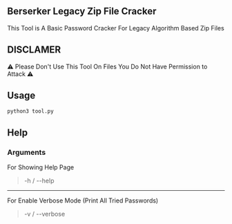 ## Berserker Legacy Zip File Cracker
This Tool is A Basic Password Cracker For Legacy Algorithm Based Zip Files

## DISCLAMER
:warning: Please Don't Use This Tool On Files You Do Not Have Permission to Attack :warning:

## Usage
```
python3 tool.py 
```

## Help
### Arguments
For Showing Help Page
> -h / --help
---
For Enable Verbose Mode (Print All Tried Passwords)
> -v / --verbose
